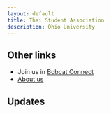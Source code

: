 ```yaml
---
layout: default
title: Thai Student Association
description: Ohio University
---
```


## Other links

- Join us in [Bobcat Connect](https://ohio.campuslabs.com/engage/organization/thai-student-association)
- [About us](./about.html)

## Updates

